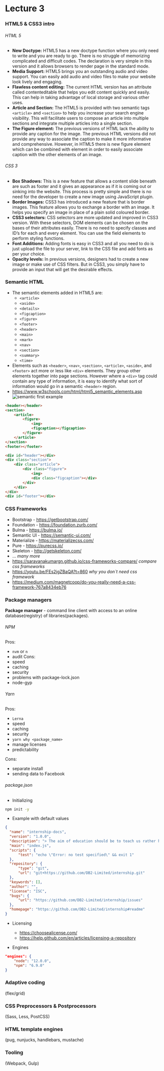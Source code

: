 # Lecture 3

### HTML5 & CSS3 intro
###### HTML 5
- **New Doctype:** HTML5 has a new doctype function where you only need to write and you are ready to go. There is no struggle of memorizing complicated and difficult codes. The declaration is very simple in this version and it allows browsers to render page in the standard mode.
- **Media Support:** HTML5 brings you an outstanding audio and video support. You can easily add audio and video files to make your website look lively and engaging.
- **Flawless content editing:** The current HTML version has an attribute called contenteditable that helps you edit content quickly and easily. This can help in taking advantage of local storage and various other uses.
- **Article and Section:** The HTML5 is provided with two semantic tags `<article>` and `<section>` to help you increase your search engine visibility. This will facilitate users to compose an article into multiple sections and integrate multiple articles into a single section.
- **The Figure element:** The previous versions of HTML lack the ability to provide any caption for the image. The previous HTML versions did not provide any way to associate the caption to make it more informative and comprehensive. However, in HTML5 there is new figure element which can be combined with element in order to easily associate caption with the other elements of an image.

###### CSS 3

- **Box Shadows:** This is a new feature that allows a content slide beneath are such as footer and it gives an appearance as if it is coming out or sinking into the website. This process is pretty simple and there is no need for the developer to create a new image using JavaScript plugin.
- **Border Images:** CSS3 has introduced a new feature that is border images. This feature allows you to exchange a border with an image. It helps you specify an image in place of a plain solid coloured border.
- **CSS3 selectors:** CSS selectors are more updated and improved in CSS3 version. With these selectors, DOM elements can be chosen on the bases of their attributes easily. There is no need to specify classes and ID’s for each and every element. You can use the field elements to perform styling functions.
- **Font Additions:** Adding fonts is easy in CSS3 and all you need to do is just upload the file to your server, link to the CSS file and add fonts as per your choice.
- **Opacity levels:** In previous versions, designers had to create a new image or make use of CSS filters. But in CSS3, you simply have to provide an input that will get the desirable effects.

### Semantic HTML
- The semantic elements added in HTML5 are:
    - `<article>`
    - `<aside>`
    - `<details>`
    - `<figcaption>`
    - `<figure>`
    - `<footer>`
    - `<header>`
    - `<main>`
    - `<mark>`
    - `<nav>`
    - `<section>`
    - `<summary>`
    - `<time>`
- Elements such as `<header>`, `<nav>`, `<section>`, `<article>`, `<aside>`, and `<footer>` act more or less like `<div>` elements. They group other elements together into page sections. However where a `<div>` tag could contain any type of information, it is easy to identify what sort of information would go in a semantic `<header>` region.
- https://www.w3schools.com/html/html5_semantic_elements.asp
![semantic first example](./semantic1.jpg)

```html
<header></header>
<section>
    <article>
        <figure>
            <img>
            <figcaption></figcaption>
        </figure>
    </article>
</section>
<footer></footer>
```
```html
<div id="header"></div>
<div class="section">
    <div class="article">
        <div class="figure">
            <img>
            <div class="figcaption"></div>
        </div>
    </div>
</div>
<div id="footer"></div>
```

### CSS Frameworks
- Bootstrap - https://getbootstrap.com/
- Foundation - https://foundation.zurb.com/
- Bulma - https://bulma.io/
- Semantic UI - https://semantic-ui.com/
- Materialize - https://materializecss.com/
- Pure - https://purecss.io/
- Skeleton - http://getskeleton.com/
- ... *many more*
- https://saravanakumargn.github.io/css-frameworks-compare/ *compare css frameworks*
- https://youtu.be/FEs2jgZBaQA?t=860 *why you don`t need css framework*
- https://medium.com/magnetcoop/do-you-really-need-a-css-framework-767a8434eb76



### Package managers
**Package manager** - command line client with access to an online database(registry) of libraries(packages).

###### NPM
Pros:
- `nvm` or `n`
- audit
Cons:
- speed
- caching
- security
- problems with package-lock.json
- node-gyp

###### Yarn
Pros:
- `Lerna`
- speed
- caching
- security
- `yarn why <package_name>`
- manage licenses
- predictability

Cons:
- separate install
- sending data to Facebook

###### package.json

- Initializing
```bash
npm init -y
```
- Example with default values

```json
{
  "name": "internship-docs",
  "version": "1.0.0",
  "description": "> The aim of education should be to teach us rather how to think, than what to think.",
  "main": "index.js",
  "scripts": {
      "test": "echo \"Error: no test specified\" && exit 1"
  },
  "repository": {
      "type": "git",
      "url": "git+https://github.com/DB2-Limited/internship.git"
  },
  "keywords": [],
  "author": "",
  "license": "ISC",
  "bugs": {
      "url": "https://github.com/DB2-Limited/internship/issues"
  },
  "homepage": "https://github.com/DB2-Limited/internship#readme"
}
```
- Licensing
  - https://choosealicense.com/
  - https://help.github.com/en/articles/licensing-a-repository

- Engines

```json
"engines": {
    "node": "12.0.0",
    "npm": "6.9.0"
}
```

### Adaptive coding
(flex/grid)

### CSS Preprocessors & Postprocessors
(Sass, Less, PostCSS)

### HTML template engines
(pug, nunjucks, handlebars, mustache)

### Tooling
(Webpack, Gulp) 
